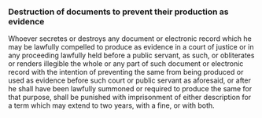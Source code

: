 ### Destruction of documents to prevent their production as evidence

Whoever secretes or destroys any document or electronic record which he may be lawfully compelled to produce as evidence in a court of justice or in any proceeding lawfully held before a public servant, as such, or obliterates or renders illegible the whole or any part of such document or electronic record with the intention of preventing the same from being produced or used as evidence before such court or public servant as aforesaid, or after he shall have been lawfully summoned or required to produce the same for that purpose, shall be punished with imprisonment of either description for a term which may extend to two years, with a fine, or with both.
